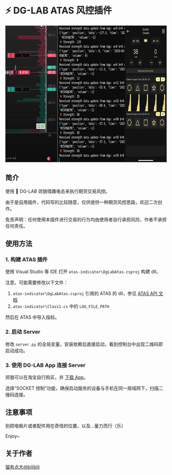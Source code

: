 # ⚡ DG-LAB ATAS 风控插件


<div align="center">
  <img src="https://github.com/Meeken1998/atas-dg-lab-plugin/blob/master/dg-lab-atas.jpg" width="800" height="425" alt="sample">
</div>


## 简介

使用 🐺 DG-LAB 郊狼情趣电击来执行期货交易风控。

由于是自用插件，代码写的比较随意，仅供提供一种期货风控思路，欢迎二次创作。

免责声明：任何使用本插件进行交易的行为均由使用者自行承担风险，作者不承担任何责任。

## 使用方法

### 1. 构建 ATAS 插件

使用 Visual Studio 等 IDE 打开 `atas-indicator\DgLabAtas.csproj` 构建 dll。

注意，可能需要修改以下文件：

1. `atas-indicator\DgLabAtas.csproj` 引用的 ATAS 的 dll，参见 [ATAS API 文档](https://docs.atas.net/)
2. `atas-indicator\Class1.cs` 中的 `LOG_FILE_PATH`

然后在 ATAS 中导入指标。

### 2. 启动 Server

修改 `server.py` 的全局变量，安装依赖后直接启动，看到控制台中出现二维码即启动成功。

### 3. 使用 DG-LAB App 连接 Server

郊狼可以在淘宝自行购买，并 [下载 App](https://www.dungeon-lab.com/app-download.php)。

选择“SOCKET 控制”功能，确保启动服务的设备与手机在同一局域网下，扫描二维码连接。

## 注意事项

别把电极片或者配件用在奇怪的位置，以及...量力而行（乐）

Enjoy~

## 关于作者

[猫有点大@bilibili](https://space.bilibili.com/39903717)
